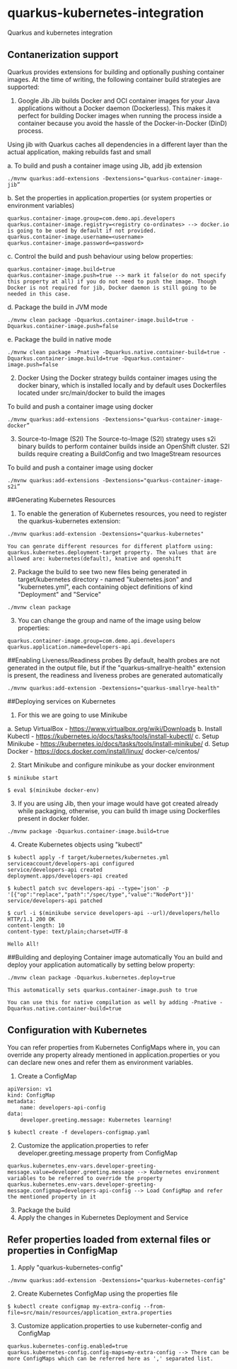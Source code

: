 # quarkus-kubernetes-integration
Quarkus and kubernetes integration

## Contanerization support
Quarkus provides extensions for building and optionally pushing container images. At the time of writing, the following container build strategies are supported:

1. Google Jib
Jib builds Docker and OCI container images for your Java applications without a Docker daemon (Dockerless). This makes it perfect for building Docker images when running the process inside a container because you avoid the hassle of the Docker-in-Docker (DinD) process.

Using jib with Quarkus caches all dependencies in a different layer than the actual application, making rebuilds fast and small

a. To build and push a container image using Jib, add jib extension
```
./mvnw quarkus:add-extensions -Dextensions="quarkus-container-image-jib”
```
b. Set the properties in application.properties (or system properties or environment variables)                   
```
quarkus.container-image.group=com.demo.api.developers
quarkus.container-image.registry=<registry co-ordinates> --> docker.io is going to be used by default if not provided.
quarkus.container-image.username=<username>
quarkus.container-image.password=<password>
```

c. Control the build and push behaviour using below properties:
```
quarkus.container-image.build=true
quarkus.container-image.push=true --> mark it false(or do not specify this property at all) if you do not need to push the image. Though Docker is not required for jib, Docker daemon is still going to be needed in this case.
```

d. Package the build in JVM mode
```
./mvnw clean package -Dquarkus.container-image.build=true -Dquarkus.container-image.push=false
```

e. Package the build in native mode
```
./mvnw clean package -Pnative -Dquarkus.native.container-build=true -Dquarkus.container-image.build=true -Dquarkus.container-image.push=false
```

2. Docker
Using the Docker strategy builds container images using the docker binary, which is installed locally and by default uses Dockerfiles located under src/main/docker to build the images

To build and push a container image using docker
```
./mvnw quarkus:add-extensions -Dextensions="quarkus-container-image-docker”
```

3. Source-to-Image (S2I)
The Source-to-Image (S2I) strategy uses s2i binary builds to perform container builds inside an OpenShift cluster. S2I builds require creating a BuildConfig and two ImageStream resources

To build and push a container image using docker
```
./mvnw quarkus:add-extensions -Dextensions="quarkus-container-image-s2i”
```

##Generating Kubernetes Resources

1. To enable the generation of Kubernetes resources, you need to register the quarkus-kubernetes extension:
```
./mvnw quarkus:add-extension -Dextensions="quarkus-kubernetes"

You can genrate different resources for different platform using:
quarkus.kubernetes.deployment-target property. The values that are allowed are: kubernetes(default), knative and openshift
```

2. Package the build to see two new files being generated in target/kubernetes directory - named "kubernetes.json" and "kubernetes.yml", each containing object definitions of kind "Deployment" and "Service"
```
./mvnw clean package
```
3. You can change the group and name of the image using below properties:
```
quarkus.container-image.group=com.demo.api.developers
quarkus.application.name=developers-api
```

##Enabling Liveness/Readiness probes
By default, health probes are not generated in the output file, but if the "quarkus-smallrye-health" extension is present, the readiness and liveness probes are generated automatically 
```
./mvnw quarkus:add-extension -Dextensions="quarkus-smallrye-health"
```

##Deploying services on Kubernetes
1. For this we are going to use Minikube

a. Setup VirtualBox - https://www.virtualbox.org/wiki/Downloads
b. Install Kubectl - https://kubernetes.io/docs/tasks/tools/install-kubectl/
c. Setup Minikube - https://kubernetes.io/docs/tasks/tools/install-minikube/
d. Setup Docker - https://docs.docker.com/install/linux/ docker-ce/centos/

2. Start Minikube and configure minikube as your docker environment
```
$ minikube start

$ eval $(minikube docker-env)
```

3. If you are using Jib, then your image would have got created already while packaging, otherwise, you can build th image using Dockerfiles present in docker folder.
```
./mvnw package -Dquarkus.container-image.build=true
```

4. Create Kubernetes objects using "kubectl"
```
$ kubectl apply -f target/kubernetes/kubernetes.yml
serviceaccount/developers-api configured
service/developers-api created
deployment.apps/developers-api created

$ kubectl patch svc developers-api --type='json' -p '[{"op":"replace","path":"/spec/type","value":"NodePort"}]'
service/developers-api patched

$ curl -i $(minikube service developers-api --url)/developers/hello
HTTP/1.1 200 OK
content-length: 10
content-type: text/plain;charset=UTF-8

Hello All!
```

##Building and deploying Container image automatically
You an build and deploy your application automatically by setting below property:
```
./mvnw clean package -Dquarkus.kubernetes.deploy=true

This automatically sets quarkus.container-image.push to true

You can use this for native compilation as well by adding -Pnative -Dquarkus.native.container-build=true
```

## Configuration with Kubernetes
You can refer properties from Kubernetes ConfigMaps where in, you can override any property already mentioned in application.properties or you can declare new ones and refer them as environment variables.

1. Create a ConfigMap
```
apiVersion: v1
kind: ConfigMap
metadata:
    name: developers-api-config
data:
    developer.greeting.message: Kubernetes learning!

$ kubectl create -f developers-configmap.yaml
```

2. Customize the application.properties to refer developer.greeting.message property from ConfigMap
```
quarkus.kubernetes.env-vars.developer-greeting-message.value=developer.greeting.message --> Kubernetes environment variables to be referred to override the property 
quarkus.kubernetes.env-vars.developer-greeting-message.configmap=developers-api-config --> Load ConfigMap and refer the mentioned property in it
```

3. Package the build
4. Apply the changes in Kubernetes Deployment and Service

## Refer properties loaded from external files or properties in ConfigMap
1. Apply "quarkus-kubernetes-config"
```
./mvnw quarkus:add-extension -Dextensions="quarkus-kubernetes-config"
```

2. Create Kubernetes ConfigMap using the properties file
```
$ kubectl create configmap my-extra-config --from-file=src/main/resources/application_extra.properties
```

3. Customize application.properties to use kuberneter-config and ConfigMap
```
quarkus.kubernetes-config.enabled=true
quarkus.kubernetes-config.config-maps=my-extra-config --> There can be more ConfigMaps which can be referred here as ',' separated list.
```
